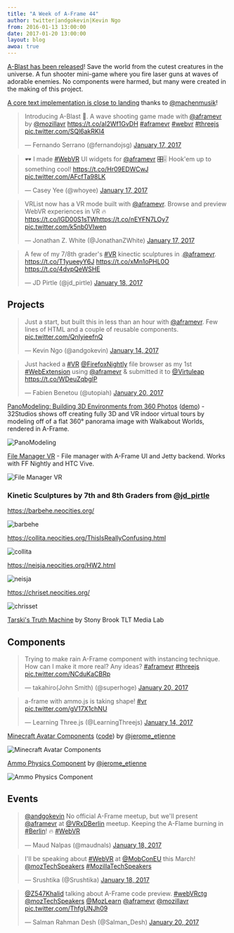 ```yaml
---
title: "A Week of A-Frame 44"
author: twitter|andgokevin|Kevin Ngo
from: 2016-01-13 13:00:00
date: 2017-01-20 13:00:00
layout: blog
awoa: true
---
```


<script async src="//platform.twitter.com/widgets.js" charset="utf-8"></script>

[A-Blast has been released](https://blog.mozvr.com/a-blast/)! Save the world
from the cutest creatures in the universe. A fun shooter mini-game where you
fire laser guns at waves of adorable enemies. No components were harmed, but
many were created in the making of this project.

[A core text implementation is close to
landing](https://github.com/aframevr/aframe/pull/2200) thanks to
[@machenmusik](https://twitter.com/machenmusik)!

<div class="tweets tweets-feature">
<blockquote class="twitter-tweet"><p lang="en" dir="ltr">Introducing A-Blast 👾. A wave shooting game made with <a href="https://twitter.com/aframevr">@aframevr</a> by <a href="https://twitter.com/mozillavr">@mozillavr</a> <a href="https://t.co/aI2Wf1GvDH">https://t.co/aI2Wf1GvDH</a> <a href="https://twitter.com/hashtag/aframevr?src=hash">#aframevr</a> <a href="https://twitter.com/hashtag/webvr?src=hash">#webvr</a> <a href="https://twitter.com/hashtag/threejs?src=hash">#threejs</a> <a href="https://t.co/SQl6akRKl4">pic.twitter.com/SQl6akRKl4</a></p>&mdash; Fernando Serrano (@fernandojsg) <a href="https://twitter.com/fernandojsg/status/821471460871041024">January 17, 2017</a></blockquote>

<blockquote class="twitter-tweet"><p lang="en" dir="ltr">🕶️ I made <a href="https://twitter.com/hashtag/WebVR?src=hash">#WebVR</a> UI widgets for <a href="https://twitter.com/aframevr">@aframevr</a> 🎛️🎚️  Hook&#39;em up to something cool!  <a href="https://t.co/Hr09EDWCwJ">https://t.co/Hr09EDWCwJ</a> <a href="https://t.co/AFcfTa98LK">pic.twitter.com/AFcfTa98LK</a></p>&mdash; Casey Yee (@whoyee) <a href="https://twitter.com/whoyee/status/821271916451229697">January 17, 2017</a></blockquote>

<blockquote class="twitter-tweet"><p lang="en" dir="ltr">VRList now has a VR mode built with <a href="https://twitter.com/aframevr">@aframevr</a>. Browse and preview WebVR experiences in VR 🔥<a href="https://t.co/lGD00S1sTW">https://t.co/lGD00S1sTW</a><a href="https://t.co/nEYFN7LOy7">https://t.co/nEYFN7LOy7</a> <a href="https://t.co/k5nb0VIwen">pic.twitter.com/k5nb0VIwen</a></p>&mdash; Jonathan Z. White (@JonathanZWhite) <a href="https://twitter.com/JonathanZWhite/status/821373074796937216">January 17, 2017</a></blockquote>


<blockquote class="twitter-tweet" data-lang="en"><p lang="en" dir="ltr">A few of my 7/8th grader&#39;s <a href="https://twitter.com/hashtag/VR?src=hash">#VR</a> kinectic sculptures in .<a href="https://twitter.com/aframevr">@aframevr</a>.  <a href="https://t.co/T1yueeyY6J">https://t.co/T1yueeyY6J</a> <a href="https://t.co/xMn1oPHL0O">https://t.co/xMn1oPHL0O</a> <a href="https://t.co/4dvpQeWSHE">https://t.co/4dvpQeWSHE</a></p>&mdash; JD Pirtle (@jd_pirtle) <a href="https://twitter.com/jd_pirtle/status/821523376481177600">January 18, 2017</a></blockquote>
</div>

<!-- more -->

## Projects

<div class="tweets">
<blockquote class="twitter-tweet"><p lang="en" dir="ltr">Just a start, but built this in less than an hour with <a href="https://twitter.com/aframevr">@aframevr</a>. Few lines of HTML and a couple of reusable components. <a href="https://t.co/QnIyieefnQ">pic.twitter.com/QnIyieefnQ</a></p>&mdash; Kevin Ngo (@andgokevin) <a href="https://twitter.com/andgokevin/status/820218171722330112">January 14, 2017</a></blockquote>

<blockquote class="twitter-tweet" data-lang="en"><p lang="en" dir="ltr">Just hacked a <a href="https://twitter.com/hashtag/VR?src=hash">#VR</a> <a href="https://twitter.com/FirefoxNightly">@FirefoxNightly</a> file browser as my 1st <a href="https://twitter.com/hashtag/WebExtension?src=hash">#WebExtension</a> using <a href="https://twitter.com/aframevr">@aframevr</a> &amp; submitted it to <a href="https://twitter.com/Virtuleap">@Virtuleap</a> <a href="https://t.co/WDeuZqbglP">https://t.co/WDeuZqbglP</a></p>&mdash; Fabien Benetou (@utopiah) <a href="https://twitter.com/utopiah/status/822434212368289792">January 20, 2017</a></blockquote>

</div>

[PanoModeling: Building 3D Environments from 360 Photos](http://32studios.magichandsrepair.com/designstudio/2017/01/360-panorama-to-3d/) ([demo](http://32studios.magichandsrepair.com/browsertour/condo/)) - 32Studios shows off creating fully 3D and VR indoor virtual tours by modeling off of a flat 360&deg; panorama image with Walkabout Worlds, rendered in A-Frame.

![PanoModeling](https://cloud.githubusercontent.com/assets/674727/22147867/c46f14ea-debf-11e6-9c43-e2222345a8a0.png)


[File Manager VR](https://github.com/jhspetersson/filemanager-vr) - File
manager with A-Frame UI and Jetty backend. Works with FF Nightly and HTC Vive.

![File Manager VR](https://cloud.githubusercontent.com/assets/674727/22148462/1050b136-dec3-11e6-9388-4faa0c0bc62e.png)

### Kinetic Sculptures by 7th and 8th Graders from [@jd_pirtle](https://twitter.com/jd_pirtle)

https://barbehe.neocities.org/

![barbehe](https://cloud.githubusercontent.com/assets/674727/22148600/e629cb62-dec3-11e6-9ed0-2f9a2788357e.gif)

https://collita.neocities.org/ThisIsReallyConfusing.html

![collita](https://cloud.githubusercontent.com/assets/674727/22148599/e6294f70-dec3-11e6-8bec-5f0fe078db20.gif)

https://neisja.neocities.org/HW2.html

![neisja](https://cloud.githubusercontent.com/assets/674727/22148601/e62a5064-dec3-11e6-941c-5daccaae9d27.gif)

https://chriset.neocities.org/

![chrisset](https://cloud.githubusercontent.com/assets/674727/22152575/6724a7e6-ded8-11e6-9c73-d9c572dc8d9a.gif)


[Tarski's Truth Machine](https://apps.tlt.stonybrook.edu/tarski/) by Stony Brook TLT Media Lab

## Components

<div class="tweets">
<blockquote class="twitter-tweet"><p lang="en" dir="ltr">Trying to make rain A-Frame component with instancing technique. How can I make it more real? Any ideas? <a href="https://twitter.com/hashtag/aframevr?src=hash">#aframevr</a> <a href="https://twitter.com/hashtag/threejs?src=hash">#threejs</a> <a href="https://t.co/NCduKaCBRp">pic.twitter.com/NCduKaCBRp</a></p>&mdash; takahiro(John Smith) (@superhoge) <a href="https://twitter.com/superhoge/status/822290100310577155">January 20, 2017</a></blockquote>

<blockquote class="twitter-tweet"><p lang="en" dir="ltr">a-frame with ammo.js is taking shape! <a href="https://twitter.com/hashtag/vr?src=hash">#vr</a> <a href="https://t.co/gV17X1chNU">pic.twitter.com/gV17X1chNU</a></p>&mdash; Learning Three.js (@LearningThreejs) <a href="https://twitter.com/LearningThreejs/status/820307315836461056">January 14, 2017</a></blockquote>
</div>

[Minecraft Avatar Components](https://jeromeetienne.github.io/threex.minecraft/a-frame/examples/aframe-minecraft.html) ([code](https://jeromeetienne.github.io/threex.minecraft/)) by [@jerome_etienne](https://twitter.com/jerome_etienne)

![Minecraft Avatar Components](https://cloud.githubusercontent.com/assets/674727/22146783/b6647872-deba-11e6-88fc-da87360d2333.gif)


[Ammo Physics Component](https://jeromeetienne.github.io/threex.ammo/) by [@jerome_etienne](https://twitter.com/jerome_etienne)

![Ammo Physics Component](https://cloud.githubusercontent.com/assets/674727/22148407/c32ba046-dec2-11e6-84f6-86c3cbc30ff4.gif)

## Events

<div class="tweets">
<blockquote class="twitter-tweet"><p lang="en" dir="ltr"><a href="https://twitter.com/andgokevin">@andgokevin</a> No official A-Frame meetup, but we&#39;ll present <a href="https://twitter.com/aframevr">@aframevr</a> at <a href="https://twitter.com/VRxDBerlin">@VRxDBerlin</a> meetup. Keeping the A-Flame burning in <a href="https://twitter.com/hashtag/Berlin?src=hash">#Berlin</a>! 🔥 <a href="https://twitter.com/hashtag/WebVR?src=hash">#WebVR</a></p>&mdash; Maud Nalpas (@maudnals) <a href="https://twitter.com/maudnals/status/821602282332684288">January 18, 2017</a></blockquote>

<blockquote class="twitter-tweet"><p lang="en" dir="ltr">I&#39;ll be speaking about <a href="https://twitter.com/hashtag/WebVR?src=hash">#WebVR</a> at  <a href="https://twitter.com/MobConEU">@MobConEU</a> this March! <a href="https://twitter.com/mozTechSpeakers">@mozTechSpeakers</a> <a href="https://twitter.com/hashtag/MozillaTechSpeakers?src=hash">#MozillaTechSpeakers</a></p>&mdash; Srushtika (@Srushtika) <a href="https://twitter.com/Srushtika/status/821621540525658114">January 18, 2017</a></blockquote>

<blockquote class="twitter-tweet"><p lang="en" dir="ltr"><a href="https://twitter.com/Z547Khalid">@Z547Khalid</a> talking about A-Frame code preview. <a href="https://twitter.com/hashtag/webVRctg?src=hash">#webVRctg</a> <a href="https://twitter.com/mozTechSpeakers">@mozTechSpeakers</a> <a href="https://twitter.com/MozLearn">@MozLearn</a> <a href="https://twitter.com/aframevr">@aframevr</a> <a href="https://twitter.com/mozillavr">@mozillavr</a> <a href="https://t.co/ThfgUNJh09">pic.twitter.com/ThfgUNJh09</a></p>&mdash; Salman Rahman Desh (@Salman_Desh) <a href="https://twitter.com/Salman_Desh/status/822320593554927616">January 20, 2017</a></blockquote>

</div>
